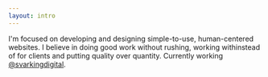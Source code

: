 ```yaml
---
layout: intro
---
```


<div class="intro"><p class="intro-text editable">I'm focused on developing and designing simple-to-use, human-centered websites. I believe in doing good work without rushing, working withinstead of for clients and putting quality over quantity. Currently working <a href="http://www.svarkingdigital.se" target="_blank">@svarkingdigital</a>.</p></div>
